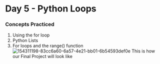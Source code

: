 # Day 5 - Python Loops
### Concepts Practiced
1. Using the for loop
2. Python Lists
3. For loops and the range() function
![154311198-83cc6a60-6a57-4e21-bb01-6b54593def0e](https://github.com/user-attachments/assets/a2c747f2-3019-4aa0-a363-b1c4a7d0ddc5)
This is how our Final Project will look like
